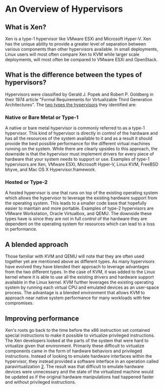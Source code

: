 # An Overview of Hypervisors

## What is Xen?

Xen is a type-1 hypervisor like VMware ESXi and Microsoft Hyper-V. Xen
has the unique ability to provide a greater level of separation between
various components than other hypervisors available. In small deployments,
Linux users will most often compare Xen to KVM while larger scale deployments,
will most often be compared to VMware ESXi and OpenStack.

## What is the difference between the types of hypervisors?

Hypervisors were classified by Gerald J. Popek and Robert P. Goldberg in
their 1974 article "Formal Requirements for Virtualizable Third Generation
Architectures". The [two types the hypervisors][1] they identified are:

### Native or Bare Metal or Type-1

A native or bare metal hypervisor is commonly referred to as a type-1
hypervisor. This kind of hypervisor is directly in control of the hardware
and has all the resources of the system available to it and as a result it
should provide the best possible performance for the different virtual
machines running on the system. While there are clearly upsides to this
approach, the downside is that the hypervisor must implement drivers for every
piece of hardware that your system needs to support or use. Examples of
type-1 hypervisors are Xen, VMware ESXi, Microsoft Hyper-V, Linux KVM,
FreeBSD bhyve, and Mac OS X Hypervisor.framework.

### Hosted or Type-2

A hosted hypervisor is one that runs on top of the existing operating system
which allows the hypervisor to leverage the existing hardware support from
the operating system. This leads to a smaller code base that hopefully easier
to maintain and more portable. Examples of type-2 hypervisors are VMware
Workstation, Oracle Virtualbox, and QEMU. The downside these types have is
since they are not in full control of the hardware they are dependent on the
operating system for resources which can lead to a loss in performance.

## A blended approach

Those familiar with KVM and QEMU will note that they are often used together
yet are mentioned above as different types. As many hypervisors have evolved
they have blended their approach to leverage advantages from the two different
types. In the case of KVM, it was added to the Linux kernel where it is able
to use all the existing drivers and hardware support available in the Linux
kernel. KVM further leverages the existing operating system by running each
virtual CPU and emulated devices as an user-space process. The advantage
is a blended environment that allows KVM to approach near native system
performance for many workloads with few compromises.

## Improving performance

Xen's roots go back to the time before the x86 instruction set contained
special instructions to make it possible to virtualize privileged
instructions. The Xen developers looked at the parts of
the system that were hard to virtualize given that environment.
Primarily these difficult to virtualize components came in the form of
hardware behaviors and privileged instructions. Instead of looking to
emulate hardware interfaces within the hypervisor, they instead provided
a software interface in an operation called paravirtualization [2].
The result was that difficult to emulate hardware devices were unnecessary
and the state of the virtualized machine would be updated as if the original
hardware manipulations had happened faster and without privileged instructions.

[1]: https://en.wikipedia.org/wiki/Hypervisor#Classification
[2]: https://en.wikipedia.org/wiki/Paravirtualization
